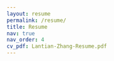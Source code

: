 ```yaml
---
layout: resume
permalink: /resume/
title: Resume
nav: true
nav_order: 4
cv_pdf: Lantian-Zhang-Resume.pdf
---
```

